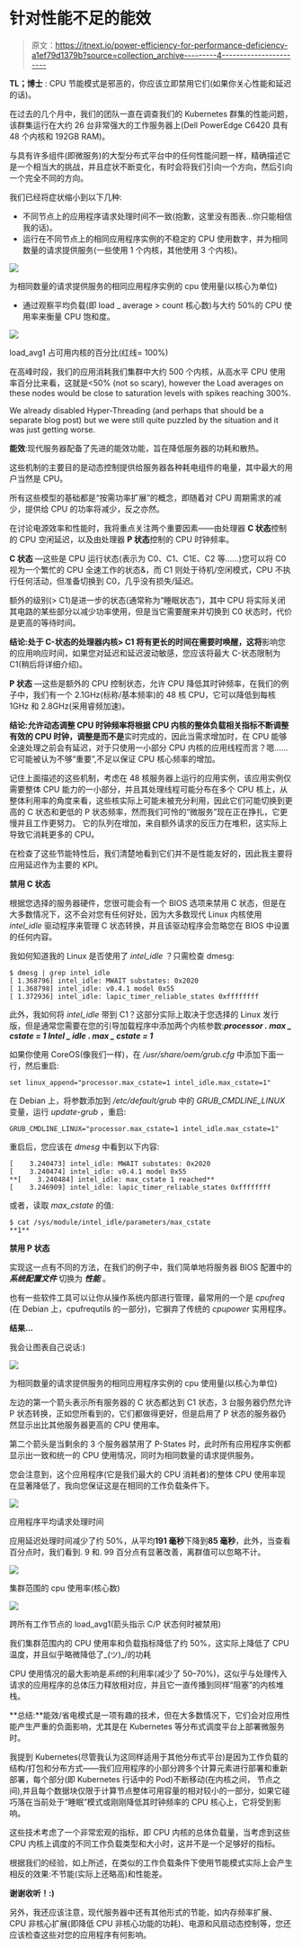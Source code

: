 # 针对性能不足的能效

> 原文：<https://itnext.io/power-efficiency-for-performance-deficiency-a1ef79d1379b?source=collection_archive---------4----------------------->

**TL；博士** : CPU 节能模式是邪恶的，你应该立即禁用它们(如果你关心性能和延迟的话)。

在过去的几个月中，我们的团队一直在调查我们的 Kubernetes 群集的性能问题，该群集运行在大约 26 台非常强大的工作服务器上(Dell PowerEdge C6420 具有 48 个内核和 192GB RAM)。

与具有许多组件(即微服务)的大型分布式平台中的任何性能问题一样，精确描述它是一个相当大的挑战，并且症状不断变化，有时会将我们引向一个方向，然后引向一个完全不同的方向。

我们已经将症状缩小到以下几种:

*   不同节点上的应用程序请求处理时间不一致(抱歉，这里没有图表…你只能相信我的话)。
*   运行在不同节点上的相同应用程序实例的不稳定的 CPU 使用数字，并为相同数量的请求提供服务(一些使用 1 个内核，其他使用 3 个内核)。

![](img/68cadb77dd80b1a9d21685ea38e309ba.png)

为相同数量的请求提供服务的相同应用程序实例的 cpu 使用量(以核心为单位)

*   通过观察平均负载(即 load _ average > count 核心数)与大约 50%的 CPU 使用率来衡量 CPU 饱和度。

![](img/f104a8802fbcddd25b7004c3ca224755.png)

load_avg1 占可用内核的百分比(红线= 100%)

在高峰时段，我们的应用消耗我们集群中大约 500 个内核，从高水平 CPU 使用率百分比来看，这就是<50% (not so scary), however the Load averages on these nodes would be close to saturation levels with spikes reaching 300%.

We already disabled Hyper-Threading (and perhaps that should be a separate blog post) but we were still quite puzzled by the situation and it was just getting worse.

**能效**:现代服务器配备了先进的能效功能，旨在降低服务器的功耗和散热。

这些机制的主要目的是动态控制提供给服务器各种耗电组件的电量，其中最大的用户当然是 CPU。

所有这些模型的基础都是“按需功率扩展”的概念，即随着对 CPU 周期需求的减少，提供给 CPU 的功率将减少，反之亦然。

在讨论电源效率和性能时，我将重点关注两个重要因素——由处理器 **C 状态**控制的 CPU 空闲延迟，以及由处理器 **P 状态**控制的 CPU 时钟频率。

**C 状态** —这些是 CPU 运行状态(表示为 C0、C1、C1E、C2 等……)您可以将 C0 视为一个繁忙的 CPU 全速工作的状态&，而 C1 则处于待机/空闲模式，CPU 不执行任何活动，但准备切换到 C0，几乎没有损失/延迟。

额外的级别(> C1)是进一步的状态(通常称为“睡眠状态”)，其中 CPU 将实际关闭其电路的某些部分以减少功率使用，但是当它需要醒来并切换到 C0 状态时，代价是更高的等待时间。

**结论:**处于 C-状态的处理器内核> C1 将有更长的时间在需要时唤醒，这**将**影响您的应用响应时间，如果您对延迟和延迟波动敏感，您应该将最大 C-状态限制为 C1(稍后将详细介绍)。

**P 状态** —这些是额外的 CPU 控制状态，允许 CPU 降低其时钟频率，在我们的例子中，我们有一个 2.1GHz(标称/基本频率)的 48 核 CPU，它可以降低到每核 1GHz 和 2.8GHz(采用睿频加速)。

**结论:**允许动态调整 CPU 时钟频率将根据 CPU 内核的整体负载相关指标不断调整有效的 CPU 时钟，调整是**而不是**实时完成的，因此当需求增加时，在 CPU 能够全速处理之前会有延迟，对于只使用一小部分 CPU 内核的应用线程而言？嗯……它可能被认为不够“重要”,不足以保证 CPU 核心频率的增加。

记住上面描述的这些机制，考虑在 48 核服务器上运行的应用实例，该应用实例仅需要整体 CPU 能力的一小部分，并且其处理线程可能分布在多个 CPU 核上，从整体利用率的角度来看，这些核实际上可能未被充分利用，因此它们可能切换到更高的 C 状态和更低的 P 状态频率，然而我们可怜的“微服务”现在正在挣扎，它更慢并且工作更努力。 它的队列在增加，来自额外请求的反压力在堆积，这实际上导致它消耗更多的 CPU。

在检查了这些节能特性后，我们清楚地看到它们并不是性能友好的，因此我主要将应用延迟作为主要的 KPI。

**禁用 C 状态**

根据您选择的服务器硬件，您很可能会有一个 BIOS 选项来禁用 C 状态，但是在大多数情况下，这不会对您有任何好处，因为大多数现代 Linux 内核使用 *intel_idle* 驱动程序来管理 C 状态转换，并且该驱动程序会忽略您在 BIOS 中设置的任何内容。

我如何知道我的 Linux 是否使用了 *intel_idle* ？只需检查 dmesg:

```
$ dmesg | grep intel_idle
[ 1.368796] intel_idle: MWAIT substates: 0x2020
[ 1.368798] intel_idle: v0.4.1 model 0x55
[ 1.372936] intel_idle: lapic_timer_reliable_states 0xffffffff
```

此外，我如何将 *intel_idle* 带到 C1？这部分实际上取决于您选择的 Linux 发行版，但是通常您需要在您的引导加载程序中添加两个内核参数:***processor . max _ cstate = 1 Intel _ idle . max _ cstate = 1***

如果你使用 CoreOS(像我们一样)，在 */usr/share/oem/grub.cfg* 中添加下面一行，然后重启:

```
set linux_append="processor.max_cstate=1 intel_idle.max_cstate=1"
```

在 Debian 上，将参数添加到 */etc/default/grub* 中的 *GRUB_CMDLINE_LINUX* 变量，运行 *update-grub* ，重启:

```
GRUB_CMDLINE_LINUX="processor.max_cstate=1 intel_idle.max_cstate=1"
```

重启后，您应该在 *dmesg* 中看到以下内容:

```
[    3.240473] intel_idle: MWAIT substates: 0x2020
[    3.240474] intel_idle: v0.4.1 model 0x55
**[    3.240484] intel_idle: max_cstate 1 reached**
[    3.246909] intel_idle: lapic_timer_reliable_states 0xffffffff
```

或者，读取 *max_cstate* 的值:

```
$ cat /sys/module/intel_idle/parameters/max_cstate
**1**
```

**禁用 P 状态**

实现这一点有不同的方法，在我们的例子中，我们简单地将服务器 BIOS 配置中的 ***系统配置文件*** 切换为 ***性能*** 。

也有一些软件工具可以让你从操作系统内部进行管理，最常用的一个是 *cpufreq* (在 Debian 上，cpufrequtils 的一部分)，它摒弃了传统的 *cpupower* 实用程序。

**结果…**

我会让图表自己说话:)

![](img/f02ebb8ab8c9e423f84cc9d6fc650276.png)

为相同数量的请求提供服务的相同应用程序实例的 cpu 使用量(以核心为单位)

左边的第一个箭头表示所有服务器的 C 状态都达到 C1 状态，3 台服务器仍然允许 P 状态转换，正如您所看到的，它们都做得更好，但是启用了 P 状态的服务器仍然显示出比其他服务器更高的 CPU 使用率。

第二个箭头是当剩余的 3 个服务器禁用了 P-States 时，此时所有应用程序实例都显示出一致和统一的 CPU 使用情况，同时为相同数量的请求提供服务。

您会注意到，这个应用程序(它是我们最大的 CPU 消耗者)的整体 CPU 使用率现在显著降低了，我向您保证这是在相同的工作负载条件下。

![](img/9a2dbfb50114b6415df84a9889e1a887.png)

应用程序平均请求处理时间

应用延迟处理时间减少了约 50%，从平均**191 毫秒**下降到**85 毫秒**，此外，当查看百分点时，我们看到. 9 和. 99 百分点有显著改善，离群值可以忽略不计。

![](img/16140f1862f9d733faf6dc50217bb37c.png)

集群范围的 cpu 使用率(核心数)

![](img/554d06a62ac8958e3cfcd0e650ff7030.png)

跨所有工作节点的 load_avg1(箭头指示 C/P 状态何时被禁用)

我们集群范围内的 CPU 使用率和负载指标降低了约 50%，这实际上降低了 CPU 温度，并且似乎略微降低了\_(ツ)_/的功耗

CPU 使用情况的最大影响是*系统*的利用率(减少了 50–70%)，这似乎与处理传入请求的应用程序的总体压力释放相对应，并且它一直传播到同样“阻塞”的内核堆栈。

**总结:**能效/省电模式是一项有趣的技术，但在大多数情况下，它们会对应用性能产生严重的负面影响，尤其是在 Kubernetes 等分布式调度平台上部署微服务时。

我提到 Kubernetes(尽管我认为这同样适用于其他分布式平台)是因为工作负载的结构/打包和分布方式——我们应用程序的小部分跨多个计算元素进行部署和重新部署，每个部分(即 Kubernetes 行话中的 Pod)不断移动(在内核之间， 节点之间),并且每个数据块仅限于计算节点整体可用容量的相对较小的一部分，如果它碰巧落在当前处于“睡眠”模式或刚刚降低其时钟频率的 CPU 核心上，它将受到影响。

这些技术考虑了一个非常宏观的指标，即 CPU 内核的总体负载量，当考虑到这些 CPU 内核上调度的不同工作负载类型和大小时，这并不是一个足够好的指标。

根据我们的经验，如上所述，在类似的工作负载条件下使用节能模式实际上会产生相反的效果:不节能(实际上还略高)和性能差。

**谢谢收听！:)**

另外，我还应该注意，现代服务器中还有其他形式的节能，如内存频率扩展、CPU 非核心扩展(即降低 CPU 非核心功能的功耗)、电源和风扇动态控制等，您还应该检查这些对您的应用程序有何影响。